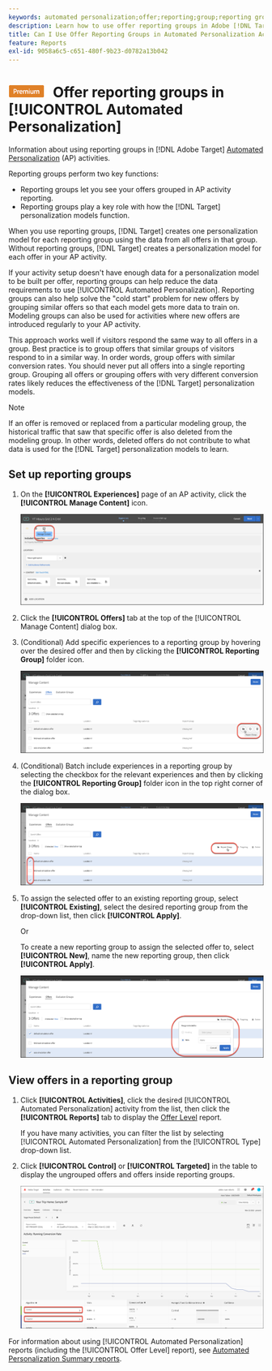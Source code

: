 ```yaml
---
keywords: automated personalization;offer;reporting;group;reporting group;ap
description: Learn how to use offer reporting groups in Adobe [!DNL Target] [!UICONTROL Automated Personalization] activities.
title: Can I Use Offer Reporting Groups in Automated Personalization Activities?
feature: Reports
exl-id: 9058a6c5-c651-480f-9b23-d0782a13b042
---
```

# ![PREMIUM](/help/main/assets/premium.png) Offer reporting groups in [!UICONTROL Automated Personalization]

Information about using reporting groups in [!DNL Adobe Target] [Automated Personalization](/help/main/c-activities/t-automated-personalization/automated-personalization.md) (AP) activities.

Reporting groups perform two key functions:

* Reporting groups let you see your offers grouped in AP activity reporting. 
* Reporting groups play a key role with how the [!DNL Target] personalization models function.

When you use reporting groups, [!DNL Target] creates one personalization model for each reporting group using the data from all offers in that group. Without reporting groups, [!DNL Target] creates a personalization model for each offer in your AP activity.

If your activity setup doesn't have enough data for a personalization model to be built per offer, reporting groups can help reduce the data requirements to use [!UICONTROL Automated Personalization]. Reporting groups can also help solve the "cold start" problem for new offers by grouping similar offers so that each model gets more data to train on. Modeling groups can also be used for activities where new offers are introduced regularly to your AP activity.

This approach works well if visitors respond the same way to all offers in a group. Best practice is to group offers that similar groups of visitors respond to in a similar way. In order words, group offers with similar conversion rates. You should never put all offers into a single reporting group. Grouping all offers or grouping offers with very different conversion rates likely reduces the effectiveness of the [!DNL Target] personalization models.

>[!NOTE]
>
>If an offer is removed or replaced from a particular modeling group, the historical traffic that saw that specific offer is also deleted from the modeling group. In other words, deleted offers do not contribute to what data is used for the [!DNL Target] personalization models to learn.

## Set up reporting groups

1. On the **[!UICONTROL Experiences]** page of an AP activity, click the **[!UICONTROL Manage Content]** icon.

   ![Manage Content icon](/help/main/c-reports/assets/ap_manage_content.png)

1. Click the **[!UICONTROL Offers]** tab at the top of the [!UICONTROL Manage Content] dialog box. 
1. (Conditional) Add specific experiences to a reporting group by hovering over the desired offer and then by clicking the **[!UICONTROL Reporting Group]** folder icon.

   ![Reporting Group icon](/help/main/c-reports/assets/ap_manage_content_2.png)

1. (Conditional) Batch include experiences in a reporting group by selecting the checkbox for the relevant experiences and then by clicking the **[!UICONTROL Reporting Group]** folder icon in the top right corner of the dialog box.

   ![Reporting Group icon](/help/main/c-reports/assets/ap_manage_content_3.png)

1. To assign the selected offer to an existing reporting group, select **[!UICONTROL Existing]**, select the desired reporting group from the drop-down list, then click **[!UICONTROL Apply]**.

   Or

   To create a new reporting group to assign the selected offer to, select **[!UICONTROL New]**, name the new reporting group, then click **[!UICONTROL Apply]**.

   ![New icon to create a new reporting group](/help/main/c-reports/assets/ap_reporting_groups.png)

## View offers in a reporting group 

1. Click **[!UICONTROL Activities]**, click the desired [!UICONTROL Automated Personalization] activity from the list, then click the **[!UICONTROL Reports]** tab to display the [Offer Level](/help/main/c-reports/personalization-reports/reports-ap.md) report.

   If you have many activities, you can filter the list by selecting [!UICONTROL Automated Personalization] from the [!UICONTROL Type] drop-down list.

1. Click **[!UICONTROL Control]** or **[!UICONTROL Targeted]** in the table to display the ungrouped offers and offers inside reporting groups.

   ![Offer groups: Control and Targeted](/help/main/c-reports/c-report-settings/assets/offer-groups.png)

For information about using [!UICONTROL Automated Personalization] reports (including the [!UICONTROL Offer Level] report), see [Automated Personalization Summary reports](/help/main/c-reports/personalization-reports/reports-ap.md).


